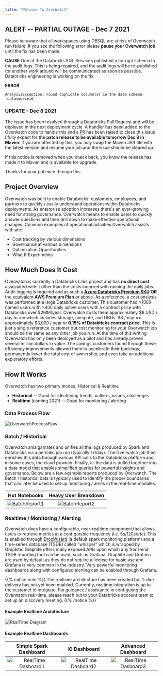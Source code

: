 ```yaml
---
title: "Welcome To OverWatch"
---
```


## ALERT -- PARTIAL OUTAGE - Dec 7 2021

Please be aware that all workspaces using DBSQL are at risk of Overwatch run failure. If you see the following error 
please **pause your Overwatch job** until the fix has been made.

**CAUSE**
One of the Databricks SQL Services published a corrupt schema to the audit logs. This is being repaired, and the audit 
logs will be re-published (or another work around will be communicated) as soon as possible. Databricks engineering 
is working on the fix.

**ERROR**
```
AnalysisException: Found duplicate column(s) in the data schema: `datasourceid`
```

### UPDATE - Dec 8 2021
The issue has been resolved through a Databricks Pull Request and will be deployed in the next deployment cycle.
A handler has been added to the Overwatch code to handle this and a [PR](https://github.com/databrickslabs/overwatch/pull/280) 
has been raised to close this issue. I fully expect for the **patch release to be available tomorrow Dec 9 in Maven**.
If you are affected by this, you may swap the Maven JAR file with the latest version and resume your job 
and the issue should be cleared up. 

If this notice is removed when you check back, you know the release has made it to Maven and is available for upgrade. 

Thanks for your patience through this.

## Project Overview

Overwatch was built to enable Databricks' customers, employees, and partners to quickly / easily understand 
operations within Databricks deployments. As enterprise adoption increases there's an ever-growing need for strong
governance. Overwatch means to enable users to quickly answer questions and then drill down to make effective 
operational changes. Common examples of operational activities Overwatch assists with are: 
* Cost tracking by various dimensions
* Governance at various dimensions
* Optimization Opportunities
* What If Experiments

## How Much Does It Cost
Overwatch is currently a Databricks Labs project and has **no direct cost** associated with it other than the costs
incurred with running the daily jobs. Audit logging is required and as such a 
[**Azure Databricks Premium SKU**](https://databricks.com/product/azure-pricing) **OR**
the equivalent [**AWS Premium Plan**](https://databricks.com/product/aws-pricing) or above.
As a reference, a cost analysis was performed at a large Databricks customer.
This customer had >1000 named users with >400 daily active users with a contract price with Databricks over $2MM/year. 
Overwatch costs them approximately $8 USD / day to run which includes storage, compute, and DBUs. $8 / day == 
approximately $3,000 / year or **0.15% of Databricks contract price**. This is just a single reference customer but 
cost monitoring for your Overwatch job should be the same as any other job you run. At the time of this writing 
Overwatch has only been deployed as a pilot and has already proven several million dollars in value. The savings 
customers found through these efficiency improvements allowed them to accelerate their backlogs, permanently lower the 
total cost of ownership, and even take on additional exploratory efforts.

## How It Works
Overwatch has two primary modes, Historical & Realtime
* **Historical** -- Good for identifying trends, outliers, issues, challenges
* **Realtime** (coming 2021) -- Good for monitoring / alerting

### Data Process Flow
![OverwatchProcessFlow](/images/_index/ProcessFlow.png)

### Batch / Historical
Overwatch amalgamates and unifies all the logs produced by Spark and Databricks via a periodic job run (typically 
1x/day). The Overwatch job then enriches this data through various API calls to the Databricks platform and, 
in some cases, the cloud provider. Finally, all the data is pulled together into a data model 
that enables simplified queries for powerful insights and governance. Below are a few example reports produced
by Overwatch. The batch / historical data is typically used to identify the proper boundaries that can later be used
to set up monitoring / alerts in the real-time modules.

Hot Notebooks | Heavy User Breakdown
:-------------------------:|:-------------------------:
![BatchReport1](/images/_index/Hot_Notebooks.png) | ![BatchReport2](/images/_index/outlierUserDetail.png)

### Realtime / Monitoring / Alerting
Overwatch does have a configurable, near-realtime component that allows users to retrieve metrics at a configurable
frequency (i.e. 5s/120s/etc). This is enabled through [DropWizard](https://spark.apache.org/docs/latest/monitoring.html) (a default spark monitoring platform) and a 
time-series database (TSDB) called "whisper" which is wrapped by Graphite. Graphite offers many exposed APIs upon which 
any front-end TSDB reporting tool can be used, such as Grafana. Graphite and Grafana are used by default as they do not
require a license for basic use and Grafana is very common in the industry. Very powerful monitoring dashboards
along with configured alerting can be enabled through Grafana.

{{% notice note %}}
The realtime architecture has been created but 1-click delivery has not yet been enabled. Currently, realtime 
integration is up to the customer to integrate. For guidance / assistance in configuring the Overwatch real-time, 
please reach out to your Databricks account team to set up an discovery meeting.
{{% /notice %}}

#### Example Realtime Architecture  
![RealTime Diagram](/images/_index/Realtime_example_architecture.png)

#### Example Realtime Dashboards
Simple Spark Dashboard | IO Dashboard | Advanced Dashboard
:-------------------------:|:-------------------------:|:-------------------------:
![RealTime Dasboard1](/images/_index/spark_dashboard1.png) | ![RealTime Dasboard2](/images/_index/spark_dashboard2.png) | ![RealTime Dasboard3](/images/_index/spark_dashboard3.png)